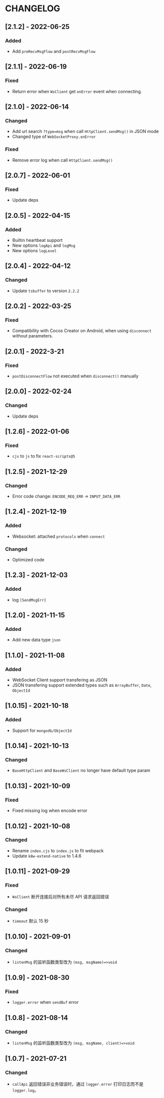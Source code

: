 # CHANGELOG

## [2.1.2] - 2022-06-25

### Added

- Add `preRecvMsgFlow` and `postRecvMsgFlow`

## [2.1.1] - 2022-06-19

### Fixed

- Return error when `WsClient` get `onError` event when connecting.

## [2.1.0] - 2022-06-14

### Changed

- Add url search `?type=msg` when call `HttpClient.sendMsg()` in JSON mode
- Changed type of `WebSocketProxy.onError`

### Fixed

- Remove error log when call `HttpClient.sendMsg()`

## [2.0.7] - 2022-06-01

### Fixed

- Update deps

## [2.0.5] - 2022-04-15

### Added

- Builtin heartbeat support
- New options `logApi` and `logMsg`
- New options `logLevel`

## [2.0.4] - 2022-04-12

### Changed

- Update `tsbuffer` to version `2.2.2`

## [2.0.2] - 2022-03-25

### Fixed

- Compatibility with Cocos Creator on Android, when using `disconnect` without parameters.

## [2.0.1] - 2022-3-21

### Fixed

- `postDisconnectFlow` not executed when `disconnect()` manually

## [2.0.0] - 2022-02-24

### Changed

- Update deps

## [1.2.6] - 2022-01-06

### Fixed

- `cjs` to `js` to fix `react-scripts@5`

## [1.2.5] - 2021-12-29

### Changed

- Error code change: `ENCODE_REQ_ERR` -> `INPUT_DATA_ERR`

## [1.2.4] - 2021-12-19

### Added

- Websocket: attached `protocols` when `connect`

### Changed

- Optimized code

## [1.2.3] - 2021-12-03

### Added

- log `[SendMsgErr]`

## [1.2.0] - 2021-11-15

### Added

- Add new data type `json`

## [1.1.0] - 2021-11-08

### Added

- WebSocket Client support transfering as JSON
- JSON transfering support extended types such as `ArrayBuffer`, `Date`, `ObjectId`

## [1.0.15] - 2021-10-18

### Added

- Support for `mongodb/ObjectId`

## [1.0.14] - 2021-10-13

### Changed

- `BaseHttpClient` and `BaseWsClient` no longer have default type param

## [1.0.13] - 2021-10-09

### Fixed

- Fixed missing log when encode error

## [1.0.12] - 2021-10-08

### Changed

- Rename `index.cjs` to `index.js` to fit webpack
- Update `k8w-extend-native` to 1.4.6

## [1.0.11] - 2021-09-29

### Fixed

- `WsClient` 断开连接后对所有未尽 API 请求返回错误

### Changed

- `timeout` 默认 15 秒

## [1.0.10] - 2021-09-01

### Changed

- `listenMsg` 的监听函数类型改为 `(msg, msgName)=>void`

## [1.0.9] - 2021-08-30

### Fixed

- `logger.error` when `sendBuf` error

## [1.0.8] - 2021-08-14

### Changed

- `listenMsg` 的监听函数类型改为 `(msg, msgName, client)=>void`

## [1.0.7] - 2021-07-21

### Changed

- `callApi` 返回错误非业务错误时，通过 `logger.error` 打印日志而不是 `logger.log`。
